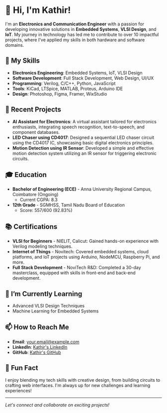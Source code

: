 # 👋 Hi, I'm Kathir!

I'm an **Electronics and Communication Engineer** with a passion for developing innovative solutions in **Embedded Systems**, **VLSI Design**, and **IoT**. My journey in technology has led me to contribute to over 10 impactful projects, where I've applied my skills in both hardware and software domains.

## 🔧 My Skills
- **Electronics Engineering**: Embedded Systems, IoT, VLSI Design
- **Software Development**: Full Stack Development, Web Design, UI/UX
- **Programming**: Verilog, C/C++, Python, JavaScript
- **Tools**: KiCad, LTSpice, MATLAB, Proteus, Arduino IDE
- **Design**: Photoshop, Figma, Framer, WixStudio

## 🚀 Recent Projects
- **AI Assistant for Electronics**: A virtual assistant tailored for electronics enthusiasts, integrating speech recognition, text-to-speech, and component databases.
- **LED Chaser using CD4017**: Designed a sequential LED chaser circuit using the CD4017 IC, showcasing basic digital electronics principles.
- **Motion Detection using IR Sensor**: Developed a simple and effective motion detection system utilizing an IR sensor for triggering electronic circuits.

## 🎓 Education
- **Bachelor of Engineering (ECE)** - Anna University Regional Campus, Coimbatore (Ongoing)
  - Current CGPA: 8.3
- **12th Grade** - SGMHSS, Tamil Nadu Board of Education
  - Score: 557/600 (92.83%)

## 📚 Certifications
- **VLSI for Beginners** - NIELIT, Calicut: Gained hands-on experience with Verilog modeling techniques.
- **Internet of Things** - Novitech: Covered embedded systems, cloud platforms, and IoT projects using Arduino, NodeMCU, Raspberry Pi, and more.
- **Full Stack Development** - NoviTech R&D: Completed a 30-day masterclass, equipped with skills in front-end and back-end development.

## 🌱 I’m Currently Learning
- Advanced VLSI Design Techniques
- Machine Learning for Embedded Systems

## 📫 How to Reach Me
- **Email**: [your.email@example.com](mailto:your.email@example.com)
- **LinkedIn**: [Kathir's LinkedIn](https://www.linkedin.com/in/yourprofile)
- **GitHub**: [Kathir's GitHub](https://github.com/yourusername)

## 💬 Fun Fact
I enjoy blending my tech skills with creative design, from building circuits to crafting web interfaces. I'm always up for new challenges and learning experiences!

---

*Let's connect and collaborate on exciting projects!*
